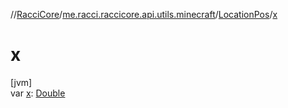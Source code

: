 //[RacciCore](../../../index.md)/[me.racci.raccicore.api.utils.minecraft](../index.md)/[LocationPos](index.md)/[x](x.md)

# x

[jvm]\
var [x](x.md): [Double](https://kotlinlang.org/api/latest/jvm/stdlib/kotlin/-double/index.html)
